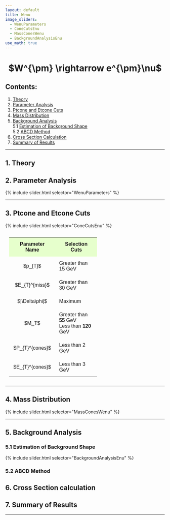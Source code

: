 ```yaml
---
layout: default
title: Wenu
image_sliders:
  - WenuParameters
  - ConeCutsEnu
  - MassConesWenu
  - BackgroundAnalysisEnu
use_math: true
---
```

<style>

	table, th, td {
    padding: 12px;
    font-family: Arial, Helvetica, sans-serif;
	}

</style>

<center> <h1> $W^{\pm} \rightarrow e^{\pm}\nu$ </h1> </center>


## Contents:
1. [Theory](#1-theory)
2. [Parameter Analysis](#2-parameter-analysis)
3. [Ptcone and Etcone Cuts](#3-ptcone-and-etcone-cuts)
4. [Mass Distribution](#4-mass-distribution)
5. [Background Analysis](#5-background-analysis)<br>
	5.1 [Estimation of Background Shape](#51-estimation-of-background-shape)<br>
	5.2 [ABCD Method](#52-abcd-method)
6. [Cross Section Calculation](#6-cross-section-calculation)
7. [Summary of Results](#7-summary-of-results)

---

## 1. Theory



## 2. Parameter Analysis



{% include slider.html selector="WenuParameters" %}

---

## 3. Ptcone and Etcone Cuts

{% include slider.html selector="ConeCutsEnu" %}


<table style="width:60%" align="center">
  <tr>
    <th bgcolor="#e6ffcc">Parameter Name</th>
    <th bgcolor="#e6ffcc">Selection Cuts </th> 
  </tr>
                                               
  <tr>                                          
    <td align="center"> $p_{T}$ </td>
    <td> Greater than 15 GeV</td>
  </tr>

  <tr>                                          
    <td align="center"> $E_{T}^{miss}$ </td>
    <td> Greater than 30 GeV </td>
  </tr>

  <tr>                                          
    <td align="center"> $|\Delta\phi|$ </td>
    <td> Maximum</td>
  </tr>

  <tr>                                          
    <td align="center"> $M_T$ </td>
    <td> Greater than <b>55</b> GeV <br> Less than <b>120</b> GeV</td>
  </tr>

  <tr>                                          
    <td align="center"> $P_{T}^{cones}$ </td>
    <td> Less than 2 GeV</td>
  </tr>


  <tr>                                          
    <td align="center"> $E_{T}^{cones}$ </td>
    <td> Less than 3 GeV</td>
  </tr>

</table>

---

## 4. Mass Distribution

{% include slider.html selector="MassConesWenu" %}

---

## 5. Background Analysis

### 5.1 Estimation of Background Shape

{% include slider.html selector="BackgroundAnalysisEnu" %}

### 5.2 ABCD Method

## 6. Cross Section calculation

## 7. Summary of Results
---
